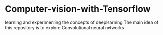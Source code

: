 # Computer-vision-with-Tensorflow
learning and experimenting the concepts of deeplearning
The main idea of this repository is to explore Convolutional neural networks 
